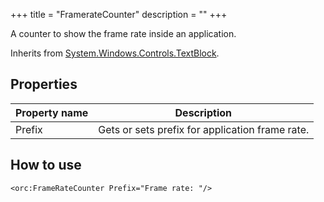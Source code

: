 +++
title = "FramerateCounter" 
description = ""
+++

A counter to show the frame rate inside an application.

Inherits from [System.Windows.Controls.TextBlock][1].

## Properties

Property name|Description
---|---
Prefix|Gets or sets prefix for application frame rate.

## How to use

```
<orc:FrameRateCounter Prefix="Frame rate: "/>
```

[1]: https://msdn.microsoft.com/en-us/library/system.windows.controls.textblock(v=vs.110).aspx